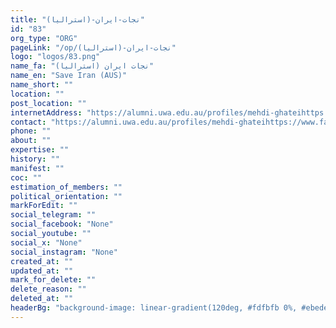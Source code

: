 ```yaml
---
title: "نجات-ایران-(استرالیا)"
id: "83"
org_type: "ORG"
pageLink: "/op/نجات-ایران-(استرالیا)"
logo: "logos/83.png"
name_fa: "نجات ایران (استرالیا)"
name_en: "Save Iran (AUS)"
name_short: ""
location: ""
post_location: ""
internetAddress: "https://alumni.uwa.edu.au/profiles/mehdi-ghateihttps://www.facebook.com/groups/665340737188850/"
contact: "https://alumni.uwa.edu.au/profiles/mehdi-ghateihttps://www.facebook.com/groups/665340737188850/"
phone: ""
about: ""
expertise: ""
history: ""
manifest: ""
coc: ""
estimation_of_members: ""
political_orientation: ""
markForEdit: ""
social_telegram: ""
social_facebook: "None"
social_youtube: ""
social_x: "None"
social_instagram: "None"
created_at: ""
updated_at: ""
mark_for_delete: ""
delete_reason: ""
deleted_at: ""
headerBg: "background-image: linear-gradient(120deg, #fdfbfb 0%, #ebedee 100%);"
---
```

